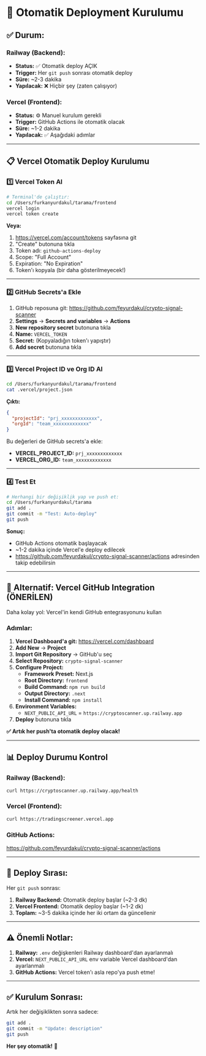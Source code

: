 # 🚀 Otomatik Deployment Kurulumu

## ✅ Durum:

### Railway (Backend):
- **Status:** ✅ Otomatik deploy AÇIK
- **Trigger:** Her `git push` sonrası otomatik deploy
- **Süre:** ~2-3 dakika
- **Yapılacak:** ❌ Hiçbir şey (zaten çalışıyor)

### Vercel (Frontend):
- **Status:** ⚙️ Manuel kurulum gerekli
- **Trigger:** GitHub Actions ile otomatik olacak
- **Süre:** ~1-2 dakika
- **Yapılacak:** ✅ Aşağıdaki adımlar

---

## 📋 Vercel Otomatik Deploy Kurulumu

### 1️⃣ Vercel Token Al

```bash
# Terminal'de çalıştır:
cd /Users/furkanyurdakul/tarama/frontend
vercel login
vercel token create
```

**Veya:**

1. https://vercel.com/account/tokens sayfasına git
2. "Create" butonuna tıkla
3. Token adı: `github-actions-deploy`
4. Scope: "Full Account"
5. Expiration: "No Expiration"
6. Token'ı kopyala (bir daha gösterilmeyecek!)

---

### 2️⃣ GitHub Secrets'a Ekle

1. GitHub reposuna git: https://github.com/feyurdakul/crypto-signal-scanner
2. **Settings** → **Secrets and variables** → **Actions**
3. **New repository secret** butonuna tıkla
4. **Name:** `VERCEL_TOKEN`
5. **Secret:** (Kopyaladığın token'ı yapıştır)
6. **Add secret** butonuna tıkla

---

### 3️⃣ Vercel Project ID ve Org ID Al

```bash
cd /Users/furkanyurdakul/tarama/frontend
cat .vercel/project.json
```

**Çıktı:**
```json
{
  "projectId": "prj_xxxxxxxxxxxxx",
  "orgId": "team_xxxxxxxxxxxxx"
}
```

Bu değerleri de GitHub secrets'a ekle:
- **VERCEL_PROJECT_ID:** `prj_xxxxxxxxxxxxx`
- **VERCEL_ORG_ID:** `team_xxxxxxxxxxxxx`

---

### 4️⃣ Test Et

```bash
# Herhangi bir değişiklik yap ve push et:
cd /Users/furkanyurdakul/tarama
git add .
git commit -m "Test: Auto-deploy"
git push
```

**Sonuç:**
- GitHub Actions otomatik başlayacak
- ~1-2 dakika içinde Vercel'e deploy edilecek
- https://github.com/feyurdakul/crypto-signal-scanner/actions adresinden takip edebilirsin

---

## 🎯 Alternatif: Vercel GitHub Integration (ÖNERİLEN)

Daha kolay yol: Vercel'in kendi GitHub entegrasyonunu kullan

### Adımlar:

1. **Vercel Dashboard'a git:** https://vercel.com/dashboard
2. **Add New** → **Project**
3. **Import Git Repository** → GitHub'u seç
4. **Select Repository:** `crypto-signal-scanner`
5. **Configure Project:**
   - **Framework Preset:** Next.js
   - **Root Directory:** `frontend`
   - **Build Command:** `npm run build`
   - **Output Directory:** `.next`
   - **Install Command:** `npm install`
6. **Environment Variables:**
   - `NEXT_PUBLIC_API_URL` = `https://cryptoscanner.up.railway.app`
7. **Deploy** butonuna tıkla

**✅ Artık her push'ta otomatik deploy olacak!**

---

## 📊 Deploy Durumu Kontrol

### Railway (Backend):
```bash
curl https://cryptoscanner.up.railway.app/health
```

### Vercel (Frontend):
```bash
curl https://tradingscreener.vercel.app
```

### GitHub Actions:
https://github.com/feyurdakul/crypto-signal-scanner/actions

---

## 🔄 Deploy Sırası:

Her `git push` sonrası:
1. **Railway Backend:** Otomatik deploy başlar (~2-3 dk)
2. **Vercel Frontend:** Otomatik deploy başlar (~1-2 dk)
3. **Toplam:** ~3-5 dakika içinde her iki ortam da güncellenir

---

## ⚠️ Önemli Notlar:

1. **Railway:** `.env` değişkenleri Railway dashboard'dan ayarlanmalı
2. **Vercel:** `NEXT_PUBLIC_API_URL` env variable Vercel dashboard'dan ayarlanmalı
3. **GitHub Actions:** Vercel token'ı asla repo'ya push etme!

---

## ✅ Kurulum Sonrası:

Artık her değişiklikten sonra sadece:

```bash
git add .
git commit -m "Update: description"
git push
```

**Her şey otomatik!** 🚀

